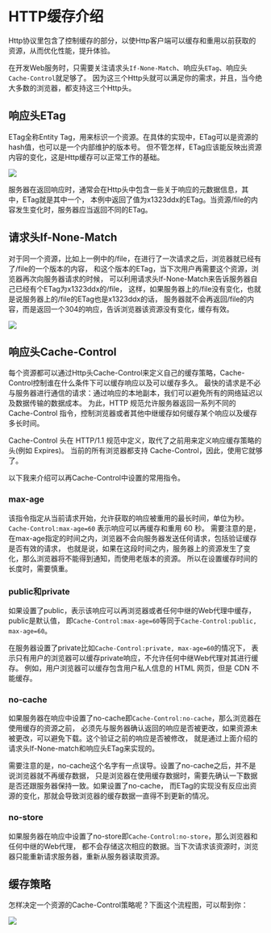 # HTTP缓存介绍

Http协议里包含了控制缓存的部分，以使Http客户端可以缓存和重用以前获取的资源，从而优化性能，提升体验。

在开发Web服务时，只需要关注请求头`If-None-Match`、响应头`ETag`、响应头`Cache-Control`就足够了。
因为这三个Http头就可以满足你的需求，并且，当今绝大多数的浏览器，都支持这三个Http头。 

## 响应头ETag

ETag全称Entity Tag，用来标识一个资源。在具体的实现中，ETag可以是资源的hash值，也可以是一个内部维护的版本号。
但不管怎样，ETag应该能反映出资源内容的变化，这是Http缓存可以正常工作的基础。

![](https://xnstatic-1253397658.file.myqcloud.com/http-cache01.png)

服务器在返回响应时，通常会在Http头中包含一些关于响应的元数据信息，其中，ETag就是其中一个，
本例中返回了值为x1323ddx的ETag。当资源/file的内容发生变化时，服务器应当返回不同的ETag。

## 请求头If-None-Match

对于同一个资源，比如上一例中的/file，在进行了一次请求之后，浏览器就已经有了/file的一个版本的内容，
和这个版本的ETag，当下次用户再需要这个资源，浏览器再次向服务器请求的时候，
可以利用请求头If-None-Match来告诉服务器自己已经有个ETag为x1323ddx的/file，
这样，如果服务器上的/file没有变化，也就是说服务器上的/file的ETag也是x1323ddx的话，
服务器就不会再返回/file的内容，而是返回一个304的响应，告诉浏览器该资源没有变化，缓存有效。

![](https://xnstatic-1253397658.file.myqcloud.com/http-cache02.png)

## 响应头Cache-Control

每个资源都可以通过Http头Cache-Control来定义自己的缓存策略，Cache-Control控制谁在什么条件下可以缓存响应以及可以缓存多久。
最快的请求是不必与服务器进行通信的请求：通过响应的本地副本，我们可以避免所有的网络延迟以及数据传输的数据成本。
为此，HTTP 规范允许服务器返回一系列不同的 Cache-Control 指令，控制浏览器或者其他中继缓存如何缓存某个响应以及缓存多长时间。

Cache-Control 头在 HTTP/1.1 规范中定义，取代了之前用来定义响应缓存策略的头(例如 Expires)。
当前的所有浏览器都支持 Cache-Control，因此，使用它就够了。

以下我来介绍可以再Cache-Control中设置的常用指令。

### max-age

该指令指定从当前请求开始，允许获取的响应被重用的最长时间，单位为秒。
`Cache-Control:max-age=60` 表示响应可以再缓存和重用 60 秒。
需要注意的是，在max-age指定的时间之内，浏览器不会向服务器发送任何请求，包括验证缓存是否有效的请求，
也就是说，如果在这段时间之内，服务器上的资源发生了变化，那么浏览器将不能得到通知，而使用老版本的资源。
所以在设置缓存时间的长度时，需要慎重。

### public和private

如果设置了public，表示该响应可以再浏览器或者任何中继的Web代理中缓存，public是默认值，
即`Cache-Control:max-age=60`等同于`Cache-Control:public, max-age=60`。

在服务器设置了private比如`Cache-Control:private, max-age=60`的情况下，
表示只有用户的浏览器可以缓存private响应，不允许任何中继Web代理对其进行缓存。
例如，用户浏览器可以缓存包含用户私人信息的 HTML 网页，但是 CDN 不能缓存。

### no-cache

如果服务器在响应中设置了no-cache即`Cache-Control:no-cache`，那么浏览器在使用缓存的资源之前，
必须先与服务器确认返回的响应是否被更改，如果资源未被更改，可以避免下载。这个验证之前的响应是否被修改，
就是通过上面介绍的请求头If-None-match和响应头ETag来实现的。

需要注意的是，no-cache这个名字有一点误导。设置了no-cache之后，并不是说浏览器就不再缓存数据，
只是浏览器在使用缓存数据时，需要先确认一下数据是否还跟服务器保持一致。如果设置了no-cache，
而ETag的实现没有反应出资源的变化，那就会导致浏览器的缓存数据一直得不到更新的情况。

### no-store

如果服务器在响应中设置了no-store即`Cache-Control:no-store`，那么浏览器和任何中继的Web代理，
都不会存储这次相应的数据。当下次请求该资源时，浏览器只能重新请求服务器，重新从服务器读取资源。

## 缓存策略

怎样决定一个资源的Cache-Control策略呢？下面这个流程图，可以帮到你：

![](https://xnstatic-1253397658.file.myqcloud.com/http-cache03.png)

